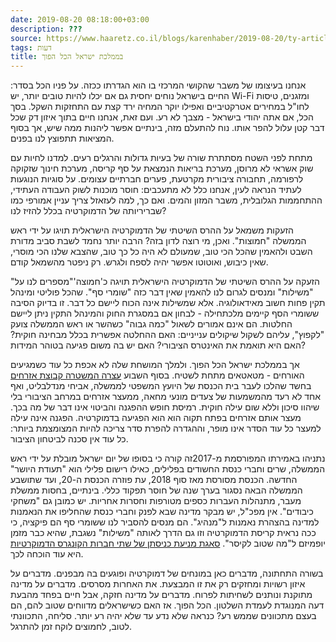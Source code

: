 ```yaml
---
date: 2019-08-20 08:18:00+03:00
description: ???
source: https://www.haaretz.co.il/blogs/karenhaber/2019-08-20/ty-article/0000017f-f894-d044-adff-fbfd2a190000
tags: דעות
title: בממלכת ישראל הכל הפוך
---
```


אנחנו בעיצומו של משבר שהקושי המרכזי בו הוא הגדרתו ככזה. על פניו הכל בסדר: החיים בישראל נוחים יחסית גם אם יכלו להיות טובים יותר, יש Wi-Fi ומזגנים, טיסות לחו"ל במחירים אטרקטיביים ואפילו יוקר המחיה ירד קצת עם התחזקות השקל. בסך הכל, אם אתה יהודי בישראל - מצבך לא רע. ועם זאת, אנחנו חיים בתוך איזון דק שכל דבר קטן עלול להפר אותו. נוח להתעלם מזה, בינתיים אפשר ליהנות ממה שיש, אך בסוף המציאות תתפוצץ לנו בפנים. 

מתחת לפני השטח מסתתרת שורה של בעיות גדולות והרגלים רעים. למדנו לחיות עם שוק אשראי לא מרוסן, מערכת בריאות הנמצאת על סף קריסה, מערכת חינוך שזקוקה לרפורמה, תחבורה ציבורית מקרטעת, פערים חברתיים עצומים. על סוגיות הנוגעות לעתיד הנראה לעין, אנחנו כלל לא מתעכבים: חוסר מוכנות לשוק העבודה העתידי, ההתחממות הגלובלית, משבר המזון והמים. ואם כך, למה לעזאזל צריך עניין אמורפי כמו שבריריותה של הדמוקרטיה בכלל להזיז לנו? 

הזעקות משמאל על ההרס השיטתי של הדמוקרטיה הישראלית תויגו על ידי ראש הממשלה "חמוצות". ואכן, מי רוצה לדון בזה? הרבה יותר נחמד לשבת סביב מדורת השבט ולהאמין שהכל הכי טוב, שמעולם לא היה כל כך טוב, שהצבא שלנו הכי מוסרי, שאין כיבוש, ואוטוטו אפשר יהיה לספח ולגרש. רק ניפטר מהשמאל קודם. 

"הזעקה על ההרס השיטתי של הדמוקרטיה הישראלית תויגה כ'חמוצה'"מספרים לנו על "משילות" ומנסים לגרום לנו להאמין שאין דבר כזה "שומרי סף". שהכל פוליטי ומינהל תקין פחות חשוב מאידאולוגיה. אלא שמשילות אינה הכוח ליישם כל דבר. זו בדיוק הסיבה ששומרי הסף קיימים מלכתחילה - לבחון אם במסגרת החוק והמינהל התקין ניתן ליישם החלטות. הם אינם אמורים לשאול "כמה גבוה" כשהשר או ראש הממשלה צועק "לקפוץ", עליהם לשקול שיקולים ענייניים: האם ההחלטה אפשרית בכלל מבחינה חוקית? האם היא תואמת את האינטרס הציבורי? האם יש בה משום פגיעה בטוהר המידות? 

אך בממלכת ישראל הכל הפוך. ולמלך המושחת שלה לא אכפת כל עוד כשמגיעים האורחים - מטאטאים מתחת לשטיח. בסוף השבוע [עצרה המשטרה קבוצת אזרחים](/news/law/2019-08-16/ty-article/0000017f-e1cb-d9aa-afff-f9dbc0180000) בחשד שהלכו לעבר בית הכנסת של היועץ המשפטי לממשלה, אביחי מנדלבליט, ואף אחד לא רעד מהמשמעות של צעדים מונעי מחאה, ממעצר אזרחים במרחב הציבורי בלי שיהוו סיכון וללא שום עילה חוקית. רמיסת חופש ההפגנה והביטוי אינו דבר של מה בכך. מעצר אותם אזרחים בפתח תקוה הוא הוא הפגיעה בדמוקרטיה. הפגנה אינה עילה למעצר כל עוד הסדר אינו מופר, וההגדרה להפרת סדר צריכה להיות המצומצמת ביותר: כל עוד אין סכנה לביטחון הציבור. 

נתניהו באמירתו המפורסמת מ-2017זה קורה כי בסופו של יום ישראל מובלת על ידי ראש הממשלה, שרים וחברי כנסת החשודים בפלילים, כאילו רישום פלילי הוא "תעודת היושר" החדשה. הכנסת מסורסת מאז סוף 2018, עת פוזרה הכנסת ה-20, ועד שתושבע הממשלה הבאה נסגור בערך שנה של חוסר תפקוד כללי. בינתיים, בחסות ממשלת מעבר, מתנהלות העברות כספים מטורפות וחסרות אחריות. יש כמובן גם "משחקי כיבודים". אין מפכ"ל, יש מבקר מדינה שבא לפנק וחברי כנסת שהחליפו את הנאמנות למדינה בהצהרת נאמנות ל"מנהיג". הם מנסים להסביר לנו ששומרי סף הם פיקציה, כי ככה נראית קריסת הדמוקרטיה וזו גם הדרך לאותה "משילות" נשגבת, שהיא כבר מזמן יופמיזם ל"מה שטוב לקיסר". [סאגת מניעת כניסתן של שתי חברות הקונגרס הדמוקרטיות](/news/world/america/2019-08-17/ty-article/.premium/0000017f-e39d-d7b2-a77f-e39ffd4a0000) היא עוד הוכחה לכך. 

בשורה התחתונה, מדברים כאן במונחים של דמוקרטיה ופוגעים בה מבפנים. מדברים על איזון רשויות ומחזקים רק את זו המבצעת. את האחרות מסרסים. מדברים על מדינה מתוקנת ונותנים לשחיתות לפרוח. מדברים על מדינה חזקה, אבל חיים בפחד מהבעת דעה המנוגדת לעמדת השלטון. הכל הפוך. אז האם כשישראלים מדווחים שטוב להם, הם בעצם מתכוונים שממש רע? כנראה שלא נדע עד שלא יהיה רע יותר. סליחה, התכוונתי לטוב, לחמוצים לוקח זמן להתרגל.